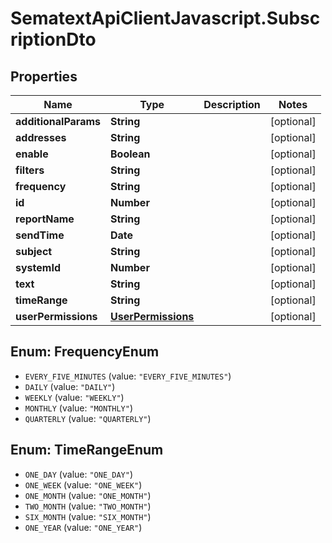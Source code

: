 # SematextApiClientJavascript.SubscriptionDto

## Properties

| Name                 | Type                                      | Description | Notes      |
| -------------------- | ----------------------------------------- | ----------- | ---------- |
| **additionalParams** | **String**                                |             | [optional] |
| **addresses**        | **String**                                |             | [optional] |
| **enable**           | **Boolean**                               |             | [optional] |
| **filters**          | **String**                                |             | [optional] |
| **frequency**        | **String**                                |             | [optional] |
| **id**               | **Number**                                |             | [optional] |
| **reportName**       | **String**                                |             | [optional] |
| **sendTime**         | **Date**                                  |             | [optional] |
| **subject**          | **String**                                |             | [optional] |
| **systemId**         | **Number**                                |             | [optional] |
| **text**             | **String**                                |             | [optional] |
| **timeRange**        | **String**                                |             | [optional] |
| **userPermissions**  | [**UserPermissions**](UserPermissions.md) |             | [optional] |

<a name="FrequencyEnum"></a>

## Enum: FrequencyEnum

* `EVERY_FIVE_MINUTES` (value: `"EVERY_FIVE_MINUTES"`)
* `DAILY` (value: `"DAILY"`)
* `WEEKLY` (value: `"WEEKLY"`)
* `MONTHLY` (value: `"MONTHLY"`)
* `QUARTERLY` (value: `"QUARTERLY"`)

<a name="TimeRangeEnum"></a>

## Enum: TimeRangeEnum

* `ONE_DAY` (value: `"ONE_DAY"`)
* `ONE_WEEK` (value: `"ONE_WEEK"`)
* `ONE_MONTH` (value: `"ONE_MONTH"`)
* `TWO_MONTH` (value: `"TWO_MONTH"`)
* `SIX_MONTH` (value: `"SIX_MONTH"`)
* `ONE_YEAR` (value: `"ONE_YEAR"`)
